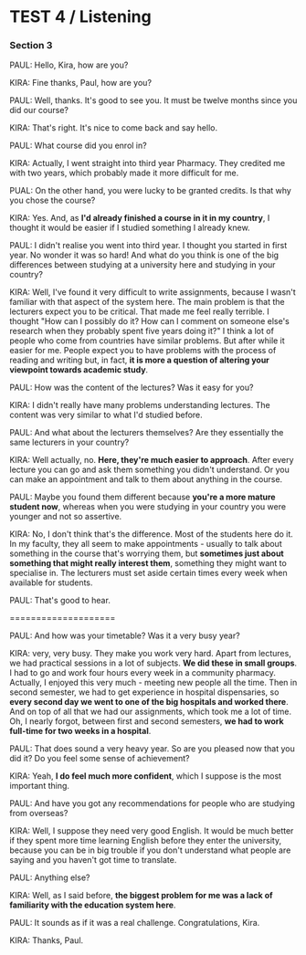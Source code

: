 TEST 4 / Listening  
=======

### Section 3  

PAUL: Hello, Kira, how are you?  
  
KIRA: Fine thanks, Paul, how are you?  
  
PAUL: Well, thanks. It's good to see you. It must be twelve months since you did our course?   
  
KIRA: That's right. It's nice to come back and say hello.  
  
PAUL: What course did you enrol in?   
  
KIRA: Actually, I went straight into third year Pharmacy. They credited me with two years, which probably made it more difficult for me.  
  
PUAL: On the other hand, you were lucky to be granted credits. Is that why you chose the course?   
  
KIRA: Yes. And, as **I'd already finished a course in it in my country**, I thought it would be easier if I studied something I already knew.   
  
PAUL: I didn't realise you went into third year. I thought you started in first year. No wonder it was so hard! And what do you think is one of the big differences between studying at a university here and studying in your country?  
  
KIRA: Well, I've found it very difficult to write assignments, because I wasn't familiar with that aspect of the system here. The main problem is that the lecturers expect you to be critical. That made me feel really terrible. I thought "How can I possibly do it? How can I comment on someone else's research when they probably spent five years doing it?" I think a lot of people who come from countries have similar problems. But after while it easier for me. People expect you to have problems with the process of reading and writing but, in fact, **it is more a question of altering your viewpoint towards academic study**.  
  
PAUL: How was the content of the lectures? Was it easy for you?  
  
KIRA: I didn't really have many problems understanding lectures. The content was very similar to what I'd studied before.  
  
PAUL: And what about the lecturers themselves? Are they essentially the same lecturers in your country?  
  
KIRA: Well actually, no. **Here, they're much easier to approach**. After every lecture you can go and ask them something you didn't understand. Or you can make an appointment and talk to them about anything in the course.  
  
PAUL: Maybe you found them different because **you're a more mature student now**, whereas when you were studying in your country you were younger and not so assertive.  
  
KIRA: No, I don't think that's the difference. Most of the students here do it. In my faculty, they all seem to make appointments - usually to talk about something in the course that's worrying them, but **sometimes just about something that might really interest them**, something they might want to specialise in. The lecturers must set aside certain times every week when available for students.  
  
PAUL: That's good to hear.   
  
====================
  
PAUL: And how was your timetable? Was it a very busy year?  
  
KIRA: very, very busy. They make you work very hard. Apart from lectures, we had practical sessions in a lot of subjects. **We did these in small groups**. I had to go and work four hours every week in a community pharmacy. Actually, I enjoyed this very much - meeting new people all the time. Then in second semester, we had to get experience in hospital dispensaries, so **every second day we went to one of the big hospitals and worked there**. And on top of all that we had our assignments, which took me a lot of time. Oh, I nearly forgot, between first and second semesters, **we had to work full-time for two weeks in a hospital**.   
  
PAUL: That does sound a very heavy year. So are you pleased now that you did it? Do you feel some sense of achievement?   

KIRA: Yeah, **I do feel much more confident**, which I suppose is the most important thing.   
  
PAUL: And have you got any recommendations for people who are studying from overseas?   
  
KIRA: Well, I suppose they need very good English. It would be much better if they spent more time learning English before they enter the university, because you can be in big trouble if you don't understand what people are saying and you haven't got time to translate.   
  
PAUL: Anything else?   
  
KIRA: Well, as I said before, **the biggest problem for me was a lack of familiarity with the education system here**.  
  
PAUL: It sounds as if it was a real challenge. Congratulations, Kira.   
  
KIRA: Thanks, Paul.  
